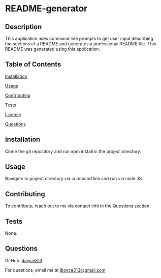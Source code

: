 # README-generator

## Description

This application uses command line prompts to get user input describing the sections of a README and generates a professional README file. This README was generated using this application.

## Table of Contents

[Installation](#installation)

[Usage](#usage)

[Contributing](#contributing)

[Tests](#tests)

[License](#license)

[Questions](#questions)

## Installation

Clone the git repository and run npm install in the project directory.

## Usage

Navigate to project directory via command line and run via node.JS.

## Contributing

To contribute, reach out to me via contact info in the Questions section.

## Tests

None.

## Questions

GitHub: [jboyce313](https://github.com/jboyce313)

For questions, email me at [jboyce313@gmail.com](mailto:jboyce313@gmail.com)
